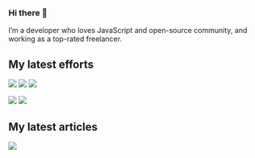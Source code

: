 ### Hi there 👋

I’m a developer who loves JavaScript and open-source community, and working as a top-rated freelancer.

## My latest efforts
<a href="#"><img src="https://readme.rocks/api/view/641b5deaa6550999ac4331d0" /></a>
<a href="#"><img src="https://readme.rocks/api/view/641b5e30a6550999ac4331d2" /></a>
<a href="#"><img src="https://readme.rocks/api/view?queryConfig%5Busername%5D=sametcodes&id=641b2efa3e90e7e555cdacd7" /></a>

<a href="#"><img src="https://readme.rocks/api/view/643c42bd678ac96541ecd4dd" /></a>
<a href="#"><img src="https://readme.rocks/api/view/6431b559ddde9c1558a16fe6" /></a>

## My latest articles
<a href="https://dev.to/sametcodes">
   <img src="https://readme.rocks/api/view?queryConfig%5Busername%5D=sametcodes&queryConfig%5Bcount%5D=3&id=641c6e78c50c62ccdb646278" />
</a>
